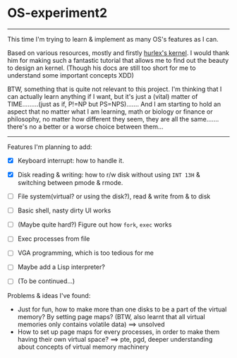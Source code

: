 # OS-experiment2

----

This time I'm trying to learn & implement as many OS's features as I can.

Based on various resources, mostly and firstly [hurlex's kernel](https://github.com/hurley25/hurlex-doc). I would thank him for making such a fantastic tutorial that allows me to find out the beauty to design an kernel. (Though his docs are still too short for me to understand some important concepts XDD)

BTW, something that is quite not relevant to this project. I'm thinking that I can actually learn anything if I want, but it's just a (vital) matter of TIME………(just as if, P!=NP but PS=NPS)……. And I am starting to hold an aspect that no matter what I am learning, math or biology or finance or philosophy, no matter how different they seem, they are all the same……. there's no a better or a worse choice between them...

--------

Features I'm planning to add:

- [x] Keyboard interrupt: how to handle it.
- [x] Disk reading & writing: how to r/w disk without using `INT 13H` & switching between pmode & rmode.
- [ ] File system(virtual? or using the disk?), read & write from & to disk
- [ ] Basic shell, nasty dirty UI works
- [ ] (Maybe quite hard?) Figure out how `fork`, `exec` works
- [ ] Exec processes from file
- [ ] VGA programming, which is too tedious for me
- [ ] Maybe add a Lisp interpreter?
- [ ] (To be continued…)



Problems & ideas I've found:

* Just for fun, how to make more than one disks to be a part of the virtual memory? By setting page maps? (BTW, also learnt that all virtual memories only contains volatile data) ==> unsolved
* How to set up page maps for every processes, in order to make them having their own virtual space?  ==> pte, pgd, deeper understanding about concepts of virtual memory machinery